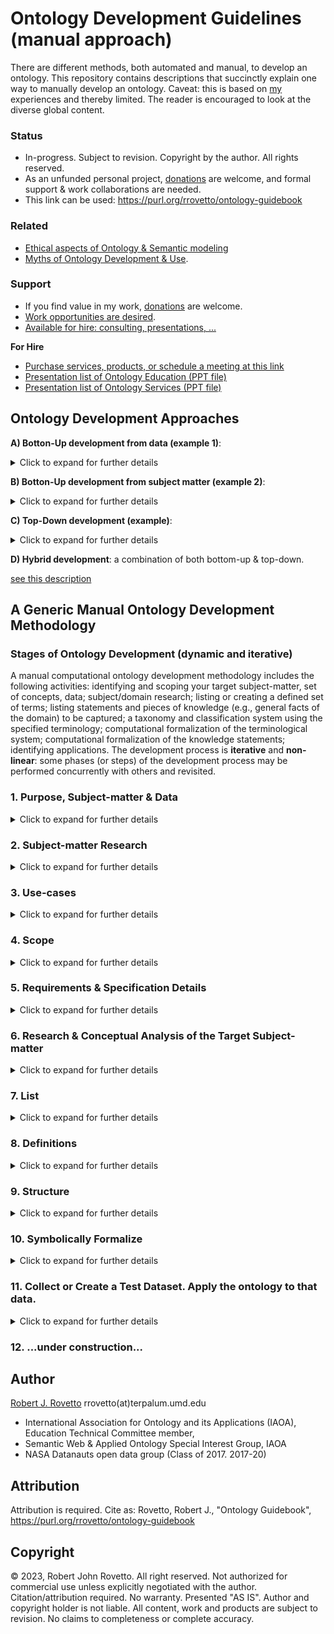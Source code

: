 # Ontology Development Guidelines (manual approach)
There are different methods, both automated and manual, to develop an ontology. This repository contains descriptions that succinctly explain one way to manually develop an ontology. Caveat: this is based on [my](https://orcid.org/0000-0003-3835-7817) experiences and thereby limited. The reader is encouraged to look at the diverse global content.   

### Status 
- In-progress. Subject to revision. Copyright by the author. All rights reserved. 
- As an unfunded personal project, [donations](https://tinyurl.com/donateViaPayPalrr) are welcome, and formal support & work collaborations are needed.
- This link can be used: https://purl.org/rrovetto/ontology-guidebook

### Related 
- [Ethical aspects of Ontology & Semantic modeling](https://github.com/rrovetto/Ethical-Ontology-Development)
- [Myths of Ontology Development & Use](https://github.com/rrovetto/Ethical-Ontology-Development/blob/master/Myths-Of-Ontology-Development.md).
### Support
-  If you find value in my work, [donations](https://gogetfunding.com/knowledge-organization-services-ontology-terminology-metadata-concept-analysis/) are welcome. 
-  [Work opportunities are desired](https://tinyurl.com/hm8wu2sa). 
-  [Available for hire: consulting, presentations, ...](https://tinyurl.com/yas7trzy)

**For Hire**
- [Purchase services, products, or schedule a meeting at this link](https://tinyurl.com/yas7trzy)
- [Presentation list of Ontology Education (PPT file)](https://www.slideshare.net/RobertRovetto/ontology-courses-education)
- [Presentation list of Ontology Services (PPT file)](https://www.slideshare.net/RobertRovetto/ontology-services-238070099)

## Ontology Development Approaches
**A) Botton-Up development from data (example 1)**: 
<details>
<summary>Click to expand for further details</summary>
	
- Examine data, identify relevant subject matter; then create categories to describe that data (e.g., for what the data is about). This is specific to generic, or concrete to abstract. It may focus on asserting only those categories that will annotate the data elements you have.
</details>

**B) Botton-Up development from subject matter (example 2)**: 
<details>
  <summary>Click to expand for further details</summary>
	
- Examine the subjectmatter (e.g., corpus documents, nomenclature, etc.) and create corresponding ontology constructs for the most common concepts found in the subjectmatter.
</details>
	
**C) Top-Down development (example)**: 
<details>
  <summary>Click to expand for further details</summary>
	
- Identify and create ontology constructs independent of examining data, but which can annotate the data. E.g., create abstract classes and modify accordingly once you examine the data and the intended meaning of the datasets and data elements. 
</details>

**D) Hybrid development**: a combination of both bottom-up & top-down.

[see this description](https://answers.knowledgegraph.tech/t/whats-the-difference-between-a-bottom-up-and-a-top-down-ontology-modeling-approach/5064)
## A Generic Manual Ontology Development Methodology

### Stages of Ontology Development (dynamic and iterative)
A manual computational ontology development methodology includes the following activities: identifying and scoping your target subject-matter, set of concepts, data; subject/domain research; listing or creating a defined set of terms; listing statements and pieces of knowledge (e.g., general facts of the domain) to be captured; a taxonomy and classification system using the specified terminology; computational formalization of the terminological system; computational formalization of the knowledge statements; identifying applications. The development process is **iterative** and **non-linear**: some phases (or steps) of the development process may be performed concurrently with others and revisited. 
### 1. Purpose, Subject-matter & Data 
<details>
  <summary>Click to expand for further details</summary>
	
- Identify purpose(s), goal(s), or function(s), application(s) for the ontology. _What is the ontology(s) for? How is it intended to be used? What are the desired features and functionalities?_
- Identify the subject-matter or set of concepts (the universe/domain of discourse/interest) you wish to model in an ontology.
- Identify the data that the ontology will be applied to (e.g., to annotate), annotate, or be based on. _What datasets, databases? What types of data? What is the data about?_ 

**Meta-level Consideration**: the boundaries or limits of a given target area, and domain are often arbitrary. Some domains, perceived as disciplines, are in fact overlapping. Therefore there is a degree of arbitrariness when scoping and identifying or creating a target domain. One modeler may scope and model the same topic differently than anothe modeler.
</details>

### 2. Subject-matter Research
<details>
  <summary>Click to expand for further details</summary>
	
- Research the target subject and domain corpora: publications, data, projects, subject-matter experts, educational courses, etc.
</details>

### 3. Use-cases
<details>
  <summary>Click to expand for further details</summary>
	
- Identify use-cases for the ontology. _Where may the ontology be applied? How can the ontology be used? What stakeholders, societal sectors, computational systems, and applications may benefit from it? What are situations in which the ontology could be used?_
</details>

### 4. Scope
<details>
  <summary>Click to expand for further details</summary>
	
- Identify or specify the boundaries of the target subject-matter that the ontology(s) will represent. 
- NOTE: consider [this](https://github.com/rrovetto/Ontology-Development-Guidelines/blob/master/DomainDemarcation.md).
</details>

### 5. Requirements & Specification Details
<details>
  <summary>Click to expand for further details</summary>
	
- Identify what will be required to (i) realize the purpose and (ii) apply the ontology to the use-cases. 
- State specification details: 
	- What natural language? 
	- What computable language (knowledge representation and reasoning language / implementation langauges)? 
	- Stylistic conventions, e.g., naming conventions for terms/labels, etc.  
	- Identify or create _competency questions_: queries that the ontology (and datasets) can be asked computationally.
- Select, Acquire or Develop resources and tools, e.g., ontology editor software, knowledge representation languages, 
- Corpora (research documents, domain knowledge), data sources, contributors, partners, subject-matter experts, etc.
- Identify and select supplemental tools: ontology engeineer tools, ontology development environments, automated reasoners, etc.  
NOTE: an example is the NEON Methodology.
</details>

### 6. Research & Conceptual Analysis of the Target Subject-matter
<details>
  <summary>Click to expand for further details</summary>
	
- Examine the target subject matter. Gain a big-picture understanding. Try to identify essential concepts, themes, challenges, etc. 
- Identify generic knowledge, statements or beliefs to be represented in the ontology. These are often universal statements of a broad nature. 
</details>

### 7. List
<details>
  <summary>Click to expand for further details</summary>
	
- Identify & list specific things in the universe of discourse you want the ontology to represent, e.g., particulars objects, activities, etc.; categories of objects, activities, etc.
- Identify & list concepts and terms needed to either: (i) describe the things in universe of discourse, or (ii) described the concepts and terms themselves. 
- Create concepts and terms where needed, e.g., where finer distinctions non-found in the domain literature are needed to ontologically model the domain.
- List statements of knowledge or belief to be represented in the ontology. This may take the form of a set of sentences describing some general rule, fact, principle, or aspect about the target domain and its contents.
- WHEN CREATING AN ONTOLOGY FOR A SPECIFIC DATABASE: list the key terms and pieces of knowledge found therein, e.g., database column/field and row names, etc. Analysis and discussion may be needed.
- For a candidate category, ask: **_Is there a data element or dataset that can be annotated with this category?_** If not, then you may not need it (but it will be situational).
</details>

### 8. Definitions
<details>
  <summary>Click to expand for further details</summary>
	
- Identify or prescribe the intended meaning for each of the list of things, concepts and terms: determine the intended semantics for the ontology's terminology.
	- You may begin with some intended meaning or concept, and the form a term that most clearly expresses it. 
- Research definitions (of key terms) from corpus material: dictionaries, academia, journal publications, subject-matter experts, etc.
- Identify undefined (primitive) terms.
- Write definitions in natural-language that most closely expresses that intended meaning.
- For all primitive terms, state they are undefined, but also provide a clarifying note to provide the user with some sense of meaning. 
</details>

### 9. Structure
<details>
  <summary>Click to expand for further details</summary>
	
- In this process, identify how the things or terms denoting them are related (if at all). Distinguish between relationships between the word (term) and what it denotes. E.g., dogs have four legs. vs. the word 'dog' means [...].
- Create or select terms for how they are related (i.e., for the relationships between them).
- Define these relational terms.
- Use abstract distinctions and structuring relations, e.g., category vs. instance, class vs. member, class and subclass, broader & narrower, etc. 
</details>

### 10. Symbolically Formalize
<details>
  <summary>Click to expand for further details</summary>
	
- Select or create a formalism/implementation language that is computable. Select or create an ontology editor tool with a built-in artificial language.
- Consider also translating the natural-language definitions and knowledge statements into symbolic logic definitions, e.g., in first-order predicate calculus (FOL). 
- Translate the natural language meanings into the chosen formalism, or use your chosen ontology editor tool’s language.
- Formal definitions may use the labels to better foster automation.
</details>

### 11. Collect or Create a Test Dataset. Apply the ontology to that data.
<details>
  <summary>Click to expand for further details</summary>
	
- Before deployment into actual use-cases or operational data owned by stakeholders or others, collect or create test data to test and validate the functionality, goals, and utility of the ontology. This will serve to identify any bugs (technical problems or limitations).
- Apply or use the ontology to that test data by using supplemental tools (See Stage 5): run any reasoner to test for functionalities such as classification, correct inference, etc.
</details>

### 12. ...under construction...
 
## Author
[Robert J. Rovetto](https://orcid.org/0000-0003-3835-7817)
rrovetto(at)terpalum.umd.edu
* International Association for Ontology and its Applications (IAOA), Education Technical Committee member, 
* Semantic Web & Applied Ontology Special Interest Group, IAOA
* NASA Datanauts open data group (Class of 2017. 2017-20)

## Attribution
Attribution is required. Cite as: Rovetto, Robert J., "Ontology Guidebook", https://purl.org/rrovetto/ontology-guidebook

## Copyright
© 2023, Robert John Rovetto. All right reserved.
Not authorized for commercial use unless explicitly negotiated with the author. Citation/attribution required.
No warranty. Presented "AS IS". Author and copyright holder is not liable. All content, work and products are subject to revision. No claims to completeness or complete accuracy.
